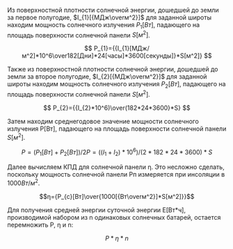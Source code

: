 Из поверхностной плотности солнечной энергии, дошедшей до земли за первое полугодие, $I_{1}[{МДж\overм^2}]$ для заданной широты находим мощность солнечного излучения $P_{1}[Вт]$, падающего на площадь поверхности солнечной панели $S[м^2]$.

$$ P_{1}={{I_{1}[МДж/м^2]*10^6\over182[Дни]*24[часы]*3600[секунды]}*S[м^2]} $$

Также из поверхностной плотности солнечной энергии, дошедшей до земли за второе полугодие, $I_{2}[{МДж\overм^2}]$ для заданной широты находим мощность солнечного излучения $P_{2}[Вт]$, падающего на площадь поверхности солнечной панели $S[м^2]$.

$$ P_{2}={{I_{2}*10^6)\over(182*24*3600}*S} $$

Затем находим среднегодовое значение мощности солнечного излучения P[Вт], падающего на площадь поверхности солнечной панели $S[м^2]$.

$$ P=(P_{1}[Вт]+P_{2}[Вт])/2
P=((I_{1}+I_{2})*10^6)/(2*182*24*3600)*S$$

Далее вычисляем КПД для солнечной панели η. Это несложно сделать, поскольку мощность солнечной панели Pп измеряется при инсоляции в $1000Вт/м^2$.

$$η={P_{c}[Вт]\over{1000[{Вт\overм^2}]*S[м^2]}}$$

Для получения средней энергии суточной энергии E[Вт*ч], производимой набором из n одинаковых солнечных батарей, остается перемножить P, η и n:

$${P*η*n}$$


